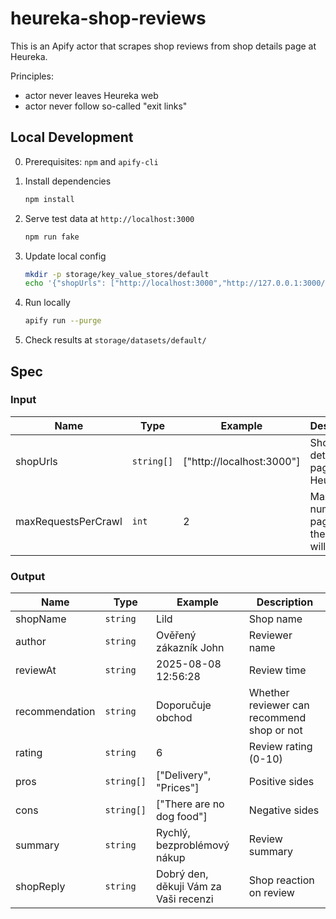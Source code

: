 # heureka-shop-reviews

This is an Apify actor that scrapes shop reviews from shop details page at Heureka.

Principles:

- actor never leaves Heureka web
- actor never follow so-called "exit links"

## Local Development

0. Prerequisites: `npm` and `apify-cli`

1. Install dependencies

    ```bash
    npm install
    ```

2. Serve test data at `http://localhost:3000`

    ```bash
    npm run fake
    ```

3. Update local config

    ```bash
    mkdir -p storage/key_value_stores/default
    echo '{"shopUrls": ["http://localhost:3000","http://127.0.0.1:3000/page2.html"],"maxRequestsPerCrawl": 2}' > storage/key_value_stores/default/INPUT.json
    ```

4. Run locally

    ```bash
    apify run --purge
    ```

5. Check results at `storage/datasets/default/`

## Spec

### Input

| Name                | Type       | Example                   | Description                                        |
| ------------------- | ---------- | ------------------------- | -------------------------------------------------- |
| shopUrls            | `string[]` | ["http://localhost:3000"] | Shop details pages at Heureka                      |
| maxRequestsPerCrawl | `int`      | 2                         | Maximum number of pages that the crawler will open |

### Output

| Name           | Type       | Example                               | Description                                |
| -------------- | ---------- | ------------------------------------- | ------------------------------------------ |
| shopName       | `string`   | Lild                                  | Shop name                                  |
| author         | `string`   | Ověřený zákazník John                 | Reviewer name                              |
| reviewAt       | `string`   | 2025-08-08 12:56:28                   | Review time                                |
| recommendation | `string`   | Doporučuje obchod                     | Whether reviewer can recommend shop or not |
| rating         | `string`   | 6                                     | Review rating (0-10)                       |
| pros           | `string[]` | ["Delivery", "Prices"]                | Positive sides                             |
| cons           | `string[]` | ["There are no dog food"]             | Negative sides                             |
| summary        | `string`   | Rychlý, bezproblémový nákup           | Review summary                             |
| shopReply      | `string`   | Dobrý den, děkuji Vám za Vaši recenzi | Shop reaction on review                    |
